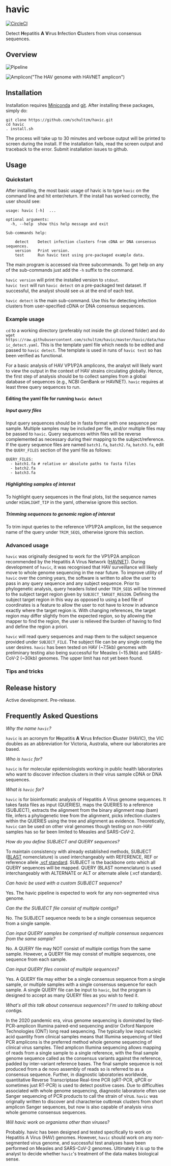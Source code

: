 # havic

[![CircleCI](https://circleci.com/gh/schultzm/havic.svg?style=svg&circle-token=9d17418bb752aa29e07f95b09af106aef7cc6b02)](https://app.circleci.com/pipelines/github/schultzm/havic)

Detect **H**epatitis **A** **V**irus **I**nfection **C**lusters from virus consensus sequences.  

## Overview

![Pipeline](https://github.com/schultzm/havic/blob/docs/havic/data/pipeline_graph.svg?raw=true)

![Amplicon](https://github.com/schultzm/havic/blob/docs/havic/data/VP1P2A.png?raw=true)("The HAV genome with HAVNET amplicon")

## Installation

Installation requires [Miniconda](https://docs.conda.io/en/latest/miniconda.html) and [git](https://git-scm.com/downloads).  After installing these packages, simply do:

    git clone https://github.com/schultzm/havic.git
    cd havic
    . install.sh

The process will take up to 30 minutes and verbose output will be printed to screen during the install.  If the installation fails, read the screen output and traceback to the error.  Submit installation issues to github.

## Usage

### Quickstart

After installing, the most basic usage of havic is to type `havic` on the command line and hit enter/return.  If the install has worked correctly, the user should see:

```{bash}
usage: havic [-h]  ...

optional arguments:
  -h, --help  show this help message and exit

Sub-commands help:
  
    detect    Detect infection clusters from cDNA or DNA consensus sequences.
    version   Print version.
    test      Run havic test using pre-packaged example data.
```

The main program is accessed via three subcommands.  To get help on any of the sub-commands just add the `-h` suffix to the command.  

`havic version` will print the installed version to `stdout`.  
`havic test` will run `havic detect` on a pre-packaged test dataset.  If successful, the analyst should see `ok` at the end of each test.

`havic detect` is the main sub-command.  Use this for detecting infection clusters from user-specified cDNA or DNA consensus sequences.  

### Example usage

`cd` to a working directory (preferably not inside the git cloned folder) and do `wget https://raw.githubusercontent.com/schultzm/havic/master/havic/data/havic_detect.yaml`.  This is the template yaml file which needs to be edited and passed to `havic detect`.  The template is used in runs of `havic test` so has been verified as functional.  

For a basic analysis of HAV VP1/P2A amplicons, the analyst will likely want to view the output in the context of HAV strains circulating globally.  Hence, the first step of analysis should be to collect samples from a global database of sequences (e.g., NCBI GenBank or HAVNET).  `havic` requires at least three query sequences to run.  

#### Editing the yaml file for running `havic detect`

##### Input query files

Input query sequences should be in fasta format with one sequence per sample.  Multiple samples may be included per file, and/or multiple files may be passed to `havic`.  Query sequences within files will be reverse complemented as necessary during their mapping to the subject/reference.  If the query sequence files are named `batch1.fa`, `batch2.fa`, `batch3.fa`,  edit the `QUERY_FILES` section of the yaml file as follows:

```{bash}
QUERY_FILES:
  - batch1.fa # relative or absolute paths to fasta files
  - batch2.fa
  - batch3.fa
```

##### Highlighting samples of interest

To highlight query sequences in the final plots, list the sequence names under `HIGHLIGHT_TIP` in the yaml, otherwise ignore this section.  

##### Trimming sequences to genomic region of interest

To trim input queries to the reference VP1/P2A amplicon, list the sequence name of the query under `TRIM_SEQS`, otherwise ignore this section.  

### Advanced usage

`havic` was originally designed to work for the VP1/P2A amplicon recommended by the Hepatitis A Virus Network ([HAVNET](https://www.rivm.nl/en/havnet)).  During development of `havic`, it was recognised that HAV surveillance will likely move to whole genome sequencing in the near future.  To improve utility of `havic` over the coming years, the software is written to allow the user to pass in any query sequence and any subject sequence.  Prior to phylogenetic analysis, query headers listed under `TRIM_SEQS` will be trimmed to the subject target region given by `SUBJECT_TARGET_REGION`.  Defining the subject target region in this way as opposed to using a bed file of coordinates is a feature to allow the user to not have to know in advance exactly where the target region is.  With changing references, the target region may differ slightly from the expected region, so by allowing the mapper to find the region, the user is relieved the burden of having to find and define the region a priori.  

`havic` will read query sequences and map them to the subject sequence provided under `SUBJECT_FILE`.  The subject file can be any single contig the user desires.  `havic` has been tested on HAV (~7.5kb) genomes with preliminary testing also being successful for Measles (~15.9kb) and SARS-CoV-2 (~30kb) genomes.  The upper limit has not yet been found.  


### Tips and tricks

## Release history

Active development.  Pre-release.  
## Frequently Asked Questions

_Why the name `havic`?_

`havic` is an acronym for **H**epatitis **A** **V**irus **I**nfection **C**luster (HAVIC), the VIC doubles as an abbreviation for Victoria, Australia, where our laboratories are based.

_Who is `havic` for?_

`havic` is for molecular epidemiologists working in public health laboratories who want to discover infection clusters in their virus sample cDNA or DNA sequences.  

_What is `havic` for?_

`havic` is for bioinformatic analysis of Hepatitis A Virus genome sequences.  It takes fasta files as input (QUERIES), maps the QUERIES to a reference (SUBJECT), extracts the alignment from the binary alignment map (bam) file, infers a phylogenetic tree from the alignment, picks infection clusters within the QUERIES using the tree and alignment as evidence.  Theoretically, `havic` can be used on other viral genomes though testing on non-HAV samples has so far been limited to Measles and SARS-CoV-2.

_How do you define SUBJECT and QUERY sequences?_

To maintain consistency with already established methods, SUBJECT ([BLAST](https://blast.ncbi.nlm.nih.gov/Blast.cgi?CMD=Web&PAGE_TYPE=BlastDocs&DOC_TYPE=References) nomenclature) is used interchangeably with REFERENCE, REF or reference allele [.vcf standard](https://www.internationalgenome.org/wiki/Analysis/Variant%20Call%20Format/vcf-variant-call-format-version-40/).  SUBJECT is the backbone onto which all QUERY sequences will be mapped.  QUERY (BLAST nomenclature) is used interchangeably with ALTERNATE or ALT or alternate allele (.vcf standard).  

_Can havic be used with a custom SUBJECT sequence?_

Yes.  The havic pipeline is expected to work for any non-segmented virus genome.

_Can the the SUBJECT file consist of multiple contigs?_

No.  The SUBJECT sequence needs to be a single consensus sequence from a single sample.  

_Can input QUERY samples be comprised of multiple consensus sequences from the same sample?_

No.  A QUERY file may NOT consist of multiple contigs from the same sample.  However, a QUERY file may consist of multiple sequences, one sequence from each sample.  

_Can input QUERY files consist of multiple sequences?_

Yes.  A QUERY file may either be a single consensus sequence from a single sample, or multiple samples with a single consensus sequence for each sample.  A single QUERY file can be input to `havic`, but the program is designed to accept as many QUERY files as you wish to feed it.  

_What's all this talk about consensus sequences?  I'm used to talking about contigs._

In the 2020 pandemic era, virus genome sequencing is dominated by tiled-PCR-amplicon Illumina paired-end sequencing and/or Oxford Nanpore Technologies (ONT) long read sequencing.  The typically low input nucleic acid quantity from clinical samples means that Illumina sequencing of tiled PCR amplicons is the preferred method whole genome sequencing of clinical virus samples.  Tiled amplicon Illumina sequencing allows mapping of reads from a single sample to a single reference, with the final sample genome sequence called as the consensus variants against the reference, padded by inter-variant reference bases.  The final sample sequence is not produced from a de novo assembly of reads so is referred to as a consensus sequence.  Further, in diagnostic laboratories worldwide, quantitative Reverse Transcriptase Real-time PCR (qRT-PCR, qPCR or sometimes just RT-PCR) is used to detect positive cases.  Due to difficulties associated with whole genome sequencing, diagnostic laboratorie often use Sanger sequencing of PCR products to call the strain of virus.  `havic` was originally written to discover and characterise outbreak clusters from short amplicon Sanger sequences, but now is also capable of analysis virus whole genome consensus sequences.  

_Will havic work on organisms other than viruses?_

Probably.  havic has been designed and tested specifically to work on Hepatitis A Virus (HAV) genomes.  However, `havic` should work on any non-segmented virus genome, and successful test analyses have been performed on Measles and SARS-CoV-2 genomes.  Ultimately it is up to the analyst to decide whether `havic`'s treatment of the data makes biological sense.  
